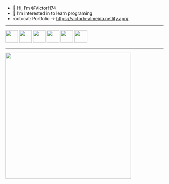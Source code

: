 - 👋 Hi, I’m @VictorH74
- 👀 I’m interested in to learn programing
- :octocat: Portfolio -> https://victorh-almeida.netlify.app/

<hr>

<div>
  <img width="40em" src="https://cdn.jsdelivr.net/gh/devicons/devicon/icons/python/python-original.svg" />
  <img width="40em" src="https://cdn.jsdelivr.net/gh/devicons/devicon/icons/javascript/javascript-plain.svg" />
  <img width="40em" src="https://cdn.jsdelivr.net/gh/devicons/devicon/icons/typescript/typescript-original.svg" />    
  <img width="40em" src="https://cdn.jsdelivr.net/gh/devicons/devicon/icons/react/react-original.svg" />
  <img width="40em" src="https://cdn.jsdelivr.net/gh/devicons/devicon/icons/django/django-plain.svg" />
  <img width="40em" src="https://cdn.jsdelivr.net/gh/devicons/devicon/icons/nodejs/nodejs-original.svg" />
</div>

<hr>

<img height="400em" src="https://github-readme-stats.vercel.app/api/top-langs/?username=VictorH74&langs_count=8&theme=chartreuse-dark"/>

